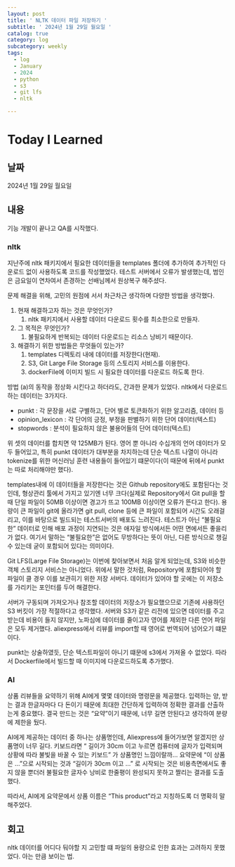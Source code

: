 ```yaml
---
layout: post
title: ' NLTK 데이터 파일 저장하기 '
subtitle: ' 2024년 1월 29일 월요일 '
catalog: true
category: log
subcategory: weekly
tags:
  - log
  - January
  - 2024
  - python
  - s3
  - git lfs
  - nltk

---
```


# Today I Learned

## 날짜

2024년 1월 29일 월요일

## 내용

기능 개발이 끝나고 QA를 시작했다.

### nltk

 지난주에 nltk 패키지에서 필요한 데이터들을 templates 폴더에 추가하여 추가적인 다운로드 없이 사용하도록 코드를 작성했었다. 테스트 서버에서 오류가 발생했는데, 범인은 금요일이 연차여서 존경하는 선배님께서 원상복구 해주셨다.

 문제 해결을 위해, 고민의 원점에 서서 차근차근 생각하며 다양한 방법을 생각했다.

1. 현재 해결하고자 하는 것은 무엇인가?
    1. nltk 패키지에서 사용할 데이터 다운로드 횟수를 최소한으로 만들자.
2. 그 목적은 무엇인가?
    1. 불필요하게 반복되는 데이터 다운로드는 리소스 낭비기 때문이다.
3. 해결하기 위한 방법들은 무엇들이 있는가?
    1. templates 디렉토리 내에 데이터를 저장한다(현재).
    2. S3, Git Large File Storage 등의 스토리지 서비스를 이용한다.
    3. dockerFile에 이미지 빌드 시 필요한 데이터를 다운로드 하도록 한다.

 방법 (a)의 동작을 정상화 시킨다고 하더라도, 간과한 문제가 있었다. nltk에서 다운로드 하는 데이터는 3가지다.

- punkt : 각 문장을 서로 구별하고, 단어 별로 토큰화하기 위한 알고리즘, 데이터 등
- opinion_lexicon : 각 단어의 긍정, 부정을 판별하기 위한 단어 데이터(텍스트)
- stopwords : 분석이 필요하지 않은 불용어들의 단어 데이터(텍스트)

 위 셋의 데이터를 합치면 약 125MB가 된다. 영어 뿐 아니라 수십개의 언어 데이터가 모두 들어있고, 특히 punkt 데이터가 대부분을 차지하는데 단순 텍스트 나열이 아니라 tokenize를 위한 머신러닝 훈련 내용들이 들어있기 떄문이다(이 때문에 뒤에서 punkt는 따로 처리해야만 했다).

 templates내에 이 데이터들을 저장한다는 것은 Github repository에도 포함된다는 것인데, 형상관리 툴에서 가지고 있기엔 너무 크다(실제로 Repository에서 Git pull을 할 때 단일 파일이 50MB 이상이면 경고가 뜨고 100MB 이상이면 오류가 뜬다고 한다). 용량이 큰 파일이 git에 올라가면 git pull, clone 등에 큰 파일이 포함되어 시간도 오래걸리고, 이를 바탕으로 빌드되는 테스트서버의 배포도 느려진다. 테스트가 아닌 “불필요한” 데이터로 인해 배포 과정이 지연되는 것은 애자일 방식에서든 어떤 면에서든 좋을리가 없다. 여기서 말하는 “불필요한”은 없어도 무방하다는 뜻이 아닌, 다른 방식으로 챙길 수 있는데 굳이 포함되어 있다는 의미이다.

 Git LFS(Large File Storage)는 이번에 찾아보면서 처음 알게 되었는데, S3와 비슷한 객체 스토리지 서비스는 아니었다. 위에서 말한 것처럼, Repository에 포함되어야 할 파일이 클 경우 이를 보관히기 위한 저장 서버다. 데이터가 있어야 할 곳에는 이 저장소를 가리키는 포인터를 두어 해결한다.

 서버가 구동되며 가져오거나 참조할 데이터의 저장소가 필요했으므로 기존에 사용하던 S3 버킷이 가장 적절하다고 생각했다. 서버와 S3가 같은 리전에 있으면 데이터를 주고받는데 비용이 들지 않지만, 노파심에 데이터를 줄이고자 영어를 제외한 다른 언어 파일은 모두 제거했다. aliexpress에서 리뷰를 import할 때 영어로 번역되어 넘어오기 떄문이다.

 punkt는 상술하였듯, 단순 텍스트파일이 아니기 떄문에 s3에서 가져올 수 없었다. 따라서 Dockerfile에서 빌드할 때 이미지에 다운로드하도록 추가했다.

### AI

 상품 리뷰들을 요약하기 위해 AI에게 몇몇 데이터와 명령문을 제공했다. 입력하는 양, 받는 결과 한글자마다 다 돈이기 때문에 최대한 간단하게 입력하여 정확한 결과를 산출하는게 중요했다. 결국 만드는 것은 “요약”이기 때문에, 너무 길면 안된다고 생각하여 분량에 제한을 뒀다. 

 AI에게 제공하는 데이터 중 하나는 상품명인데, Aliexpress에 들어가보면 알겠지만 상품명이 너무 길다. 키보드라면 “ 길이가 30cm 이고 누르면 컴퓨터에 글자가 입력되며 상황에 따라 불빛을 바꿀 수 있는 키보드” 가 상품명인 느낌이랄까… 요약문에 “이 상품은 …”으로 시작되는 것과 “길이가 30cm 이고 …” 로 시작되는 것은 비용측면에서도 좋지 않을 뿐더러 불필요한 글자수 낭비로 한줄평이 완성되지 못하고 짤리는 결과를 도출했다.

 따라서, AI에게 요약문에서 상품 이름은 “This product”라고 지칭하도록 더 명확히 말해주었다.

## 회고

 nltk 데이터를 어디다 둬야할 지 고민할 떄 파일의 용량으로 인한 효과는 고려하지 못했었다. 아는 만큼 보이는 법.
